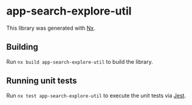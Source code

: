 # app-search-explore-util

This library was generated with [Nx](https://nx.dev).

## Building

Run `nx build app-search-explore-util` to build the library.

## Running unit tests

Run `nx test app-search-explore-util` to execute the unit tests via [Jest](https://jestjs.io).
